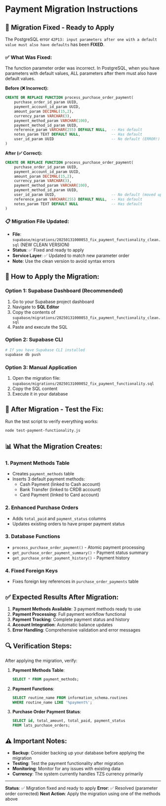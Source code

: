 # Payment Migration Instructions

## 🔧 **Migration Fixed - Ready to Apply**

The PostgreSQL error `42P13: input parameters after one with a default value must also have defaults` has been **FIXED**.

### ✅ **What Was Fixed:**

The function parameter order was incorrect. In PostgreSQL, when you have parameters with default values, ALL parameters after them must also have default values.

**Before (❌ Incorrect):**
```sql
CREATE OR REPLACE FUNCTION process_purchase_order_payment(
    purchase_order_id_param UUID,
    payment_account_id_param UUID,
    amount_param DECIMAL(15,2),
    currency_param VARCHAR(3),
    payment_method_param VARCHAR(100),
    payment_method_id_param UUID,
    reference_param VARCHAR(255) DEFAULT NULL,  -- Has default
    notes_param TEXT DEFAULT NULL,              -- Has default
    user_id_param UUID                          -- No default (ERROR!)
)
```

**After (✅ Correct):**
```sql
CREATE OR REPLACE FUNCTION process_purchase_order_payment(
    purchase_order_id_param UUID,
    payment_account_id_param UUID,
    amount_param DECIMAL(15,2),
    currency_param VARCHAR(3),
    payment_method_param VARCHAR(100),
    payment_method_id_param UUID,
    user_id_param UUID,                         -- No default (moved up)
    reference_param VARCHAR(255) DEFAULT NULL,  -- Has default
    notes_param TEXT DEFAULT NULL               -- Has default
)
```

### 📋 **Migration File Updated:**

- **File**: `supabase/migrations/20250131000053_fix_payment_functionality_clean.sql` (NEW CLEAN VERSION)
- **Status**: ✅ Fixed and ready to apply
- **Service Layer**: ✅ Updated to match new parameter order
- **Note**: Use the clean version to avoid syntax errors

## 🚀 **How to Apply the Migration:**

### Option 1: Supabase Dashboard (Recommended)
1. Go to your Supabase project dashboard
2. Navigate to **SQL Editor**
3. Copy the contents of `supabase/migrations/20250131000053_fix_payment_functionality_clean.sql`
4. Paste and execute the SQL

### Option 2: Supabase CLI
```bash
# If you have Supabase CLI installed
supabase db push
```

### Option 3: Manual Application
1. Open the migration file: `supabase/migrations/20250131000052_fix_payment_functionality.sql`
2. Copy the SQL content
3. Execute it in your database

## 🧪 **After Migration - Test the Fix:**

Run the test script to verify everything works:
```bash
node test-payment-functionality.js
```

## 📊 **What the Migration Creates:**

### 1. **Payment Methods Table**
- Creates `payment_methods` table
- Inserts 3 default payment methods:
  - Cash Payment (linked to Cash account)
  - Bank Transfer (linked to CRDB account)
  - Card Payment (linked to Card account)

### 2. **Enhanced Purchase Orders**
- Adds `total_paid` and `payment_status` columns
- Updates existing orders to have proper payment status

### 3. **Database Functions**
- `process_purchase_order_payment()` - Atomic payment processing
- `get_purchase_order_payment_summary()` - Payment status summary
- `get_purchase_order_payment_history()` - Payment history

### 4. **Fixed Foreign Keys**
- Fixes foreign key references in `purchase_order_payments` table

## ✅ **Expected Results After Migration:**

1. **Payment Methods Available**: 3 payment methods ready to use
2. **Payment Processing**: Full payment workflow functional
3. **Payment Tracking**: Complete payment status and history
4. **Account Integration**: Automatic balance updates
5. **Error Handling**: Comprehensive validation and error messages

## 🔍 **Verification Steps:**

After applying the migration, verify:

1. **Payment Methods Table**:
   ```sql
   SELECT * FROM payment_methods;
   ```

2. **Payment Functions**:
   ```sql
   SELECT routine_name FROM information_schema.routines 
   WHERE routine_name LIKE '%payment%';
   ```

3. **Purchase Order Payment Status**:
   ```sql
   SELECT id, total_amount, total_paid, payment_status 
   FROM lats_purchase_orders;
   ```

## ⚠️ **Important Notes:**

- **Backup**: Consider backing up your database before applying the migration
- **Testing**: Test the payment functionality after migration
- **Monitoring**: Monitor for any issues with existing data
- **Currency**: The system currently handles TZS currency primarily

---

**Status**: ✅ Migration fixed and ready to apply
**Error**: ✅ Resolved (parameter order corrected)
**Next Action**: Apply the migration using one of the methods above
